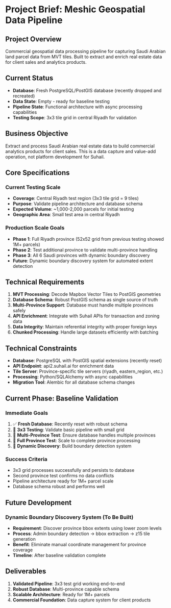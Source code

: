 # Project Brief: Meshic Geospatial Data Pipeline

## Project Overview
Commercial geospatial data processing pipeline for capturing Saudi Arabian land parcel data from MVT tiles. Built to extract and enrich real estate data for client sales and analytics products.

## Current Status
- **Database**: Fresh PostgreSQL/PostGIS database (recently dropped and recreated)
- **Data State**: Empty - ready for baseline testing
- **Pipeline State**: Functional architecture with async processing capabilities
- **Testing Scope**: 3x3 tile grid in central Riyadh for validation

## Business Objective
Extract and process Saudi Arabian real estate data to build commercial analytics products for client sales. This is a data capture and value-add operation, not platform development for Suhail.

## Core Specifications

### **Current Testing Scale** 
- **Coverage**: Central Riyadh test region (3x3 tile grid = 9 tiles)
- **Purpose**: Validate pipeline architecture and database schema
- **Expected Volume**: ~1,000-2,000 parcels for initial testing
- **Geographic Area**: Small test area in central Riyadh

### **Production Scale Goals**
- **Phase 1**: Full Riyadh province (52x52 grid from previous testing showed 1M+ parcels)
- **Phase 2**: Test additional province to validate multi-province handling  
- **Phase 3**: All 6 Saudi provinces with dynamic boundary discovery
- **Future**: Dynamic boundary discovery system for automated extent detection

## Technical Requirements

1. **MVT Processing**: Decode Mapbox Vector Tiles to PostGIS geometries
2. **Database Schema**: Robust PostGIS schema as single source of truth
3. **Multi-Province Support**: Database must handle multiple provinces safely
4. **API Enrichment**: Integrate with Suhail APIs for transaction and zoning data
5. **Data Integrity**: Maintain referential integrity with proper foreign keys
6. **Chunked Processing**: Handle large datasets efficiently with batching

## Technical Constraints

- **Database**: PostgreSQL with PostGIS spatial extensions (recently reset)
- **API Endpoint**: api2.suhail.ai for enrichment data
- **Tile Server**: Province-specific tile servers (riyadh, eastern_region, etc.)
- **Processing**: Python/SQLAlchemy with async capabilities
- **Migration Tool**: Alembic for all database schema changes

## Current Phase: Baseline Validation

### **Immediate Goals**
1. ✅ **Fresh Database**: Recently reset with robust schema
2. 🔄 **3x3 Testing**: Validate basic pipeline with small grid
3. 🔄 **Multi-Province Test**: Ensure database handles multiple provinces
4. 🔄 **Full Province Test**: Scale to complete province processing
5. 🔄 **Dynamic Discovery**: Build boundary detection system

### **Success Criteria**
- 3x3 grid processes successfully and persists to database
- Second province test confirms no data conflicts
- Pipeline architecture ready for 1M+ parcel scale
- Database schema robust and performs well

## Future Development

### **Dynamic Boundary Discovery System** (To Be Built)
- **Requirement**: Discover province bbox extents using lower zoom levels
- **Process**: Admin boundary detection → bbox extraction → z15 tile generation
- **Benefit**: Eliminate manual coordinate management for province coverage
- **Timeline**: After baseline validation complete

## Deliverables

1. **Validated Pipeline**: 3x3 test grid working end-to-end
2. **Robust Database**: Multi-province capable schema
3. **Scalable Architecture**: Ready for 1M+ parcels
4. **Commercial Foundation**: Data capture system for client products 